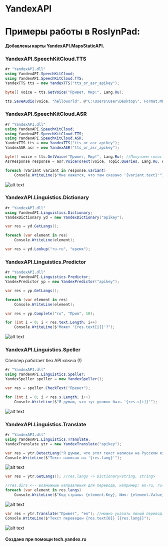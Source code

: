 # YandexAPI

# Примеры работы в RoslynPad:

#### Добавлены карты YandexAPI.MapsStaticAPI.

### YandexAPI.SpeechKitCloud.TTS
```C#
#r "YandexAPI.dll"
using YandexAPI.SpeechKitCloud;
using YandexAPI.SpeechKitCloud.TTS;
YandexTTS tts = new YandexTTS("tts_or_asr_apikey");
```

```C#
byte[] voice = tts.GetVoice("Привет, Мир!", Lang.Ru);

tts.SaveAudio(voice, "helloworld", @"C:\Users\User\Desktop\", Format.MP3);
```

### YandexAPI.SpeechKitCloud.ASR
```C#
#r "YandexAPI.dll"
using YandexAPI.SpeechKitCloud;
using YandexAPI.SpeechKitCloud.TTS;
using YandexAPI.SpeechKitCloud.ASR;
YandexTTS tts = new YandexTTS("tts_or_asr_apikey");
YandexASR asr = new YandexASR("tts_or_asr_apikey");
```

```C#
byte[] voice = tts.GetVoice("Привет, Мир!", Lang.Ru); //Получаем голос
AsrResponse response = asr.VoiceToText(voice, Topic.Queries, Lang.Ru, AudioFormat.MP3); //Получаем варианты текста из голоса

foreach (Variant variant in response.variant)
    Console.WriteLine($"Мне кажется, что там сказано '{variant.text}'");
```

![alt text](http://joxi.ru/8AnX3R6fjg5Nzm.png)

### YandexAPI.Linguistics.Dictionary
```C#
#r "YandexAPI.dll"
using YandexAPI.Linguistics.Dictionary;
YandexDictionary yd = new YandexDictionary("apikey");
```

```C#
var res = yd.GetLangs();

foreach (var element in res)
    Console.WriteLine(element);
```

```C#
var res = yd.Lookup("ru-ru", "время");
```

### YandexAPI.Linguistics.Predictor

```C#
#r "YandexAPI.dll"
using YandexAPI.Linguistics.Predictor;
YandexPredictor yp = new YandexPredictor("apikey");
```

```C#
var res = yp.GetLangs();

foreach (var element in res)
    Console.WriteLine(element);
```

```C#
var res = yp.Complete("ru", "Прив", 10);

for (int i = 0; i < res.text.Length; i++)
    Console.WriteLine($"Может '{res.text[i]}'?");
```
![alt text](http://joxi.ru/V2VnGPBsxLb9k2.png)

### YandexAPI.Linguistics.Speller
Спеллер работает без API ключа (!)

```C#
#r "YandexAPI.dll"
using YandexAPI.Linguistics.Speller;
YandexSpeller speller = new YandexSpeller();

var res = speller.CheckText("Превет");

for (int i = 0; i < res.s.Length; i++)
    Console.WriteLine($"Я думаю, что тут должно быть '{res.s[i]}'");
```
![alt text](http://joxi.ru/4Ak3ZKpUyBdPaA.png)

### YandexAPI.Linguistics.Translate

```C#
#r "YandexAPI.dll"
using YandexAPI.Linguistics.Translate;
YandexTranslate ytr = new YandexTranslate("apikey");
```

```C#
var res = ytr.DetectLang("Я думаю, что этот текст написан на Русском языке. Хотя кто его знает.");
Console.WriteLine($"Текст написан на '{res.lang}'");
```

![alt text](http://joxi.ru/Dr8KoJ6U4YwQRA.png)

```C#
var res = ytr.GetLangs(); //res.langs -> Dictionary<string, string>

//res.dirs <-- возможные направления для перевода, например: en-ru, ru-en ...
foreach (var element in res.langs)
    Console.WriteLine($"Код страны: {element.Key}, Имя: {element.Value}");
```

![alt text](http://joxi.ru/E2pvMOdS9JlRdr.png)

```C#
var res = ytr.Translate("Привет", "en"); //можно указать явный перевод: ytr.Translate("Привет", "ru-en);
Console.WriteLine($"Текст переведен {res.text[0]} [{res.lang}]");
```

![alt text](http://joxi.ru/vAWDVP3u1X9vXr.png)

#### Создано при помощи tech.yandex.ru